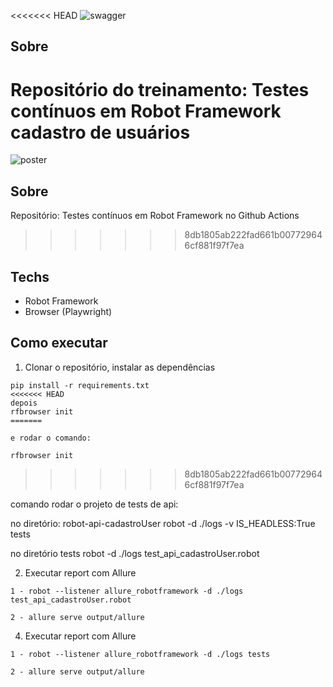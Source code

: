 <<<<<<< HEAD
![swagger](https://serverest.dev/#/)

## Sobre

Repositório do treinamento: Testes contínuos em Robot Framework cadastro de usuários
=======
![poster](https://github.com/Ismael198/robot-actions)

## Sobre

Repositório: Testes contínuos em Robot Framework no Github Actions
>>>>>>> 8db1805ab222fad661b007729646cf881f97f7ea

## Techs
- Robot Framework
- Browser (Playwright)


## Como executar

1. Clonar o repositório, instalar as dependências
```
pip install -r requirements.txt
<<<<<<< HEAD
depois
rfbrowser init
=======

e rodar o comando: 

rfbrowser init

```
>>>>>>> 8db1805ab222fad661b007729646cf881f97f7ea

comando rodar o projeto de tests de api:

no diretório: robot-api-cadastroUser
robot -d ./logs -v IS_HEADLESS:True tests 


no diretório tests
robot -d ./logs test_api_cadastroUser.robot

2. Executar report com Allure
```
1 - robot --listener allure_robotframework -d ./logs test_api_cadastroUser.robot

2 - allure serve output/allure
```

4. Executar report com Allure
```
1 - robot --listener allure_robotframework -d ./logs tests

2 - allure serve output/allure
```







